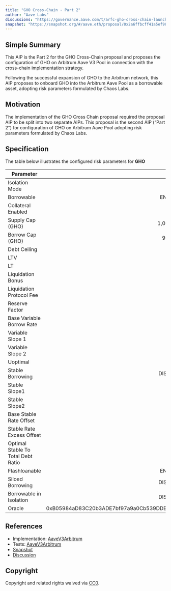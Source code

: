 ```yaml
---
title: "GHO Cross-Chain - Part 2"
author: "Aave Labs"
discussions: "https://governance.aave.com/t/arfc-gho-cross-chain-launch/17616"
snapshot: "https://snapshot.org/#/aave.eth/proposal/0x2a6ffbcff41a5ef98b7542f99b207af9c1e79e61f859d0a62f3bf52d3280877a"
---
```


## Simple Summary

This AIP is the Part 2 for the GHO Cross-Chain proposal and proposes the configuration of GHO on Arbitrum Aave V3 Pool in connection with the cross-chain implementation strategy.

Following the successful expansion of GHO to the Arbitrum network, this AIP proposes to onboard GHO into the Arbitrum Aave Pool as a borrowable asset, adopting risk parameters formulated by Chaos Labs.

## Motivation

The implementation of the GHO Cross Chain proposal required the proposal AIP to be split into two separate AIPs. This proposal is the second AIP (“Part 2”) for configuration of GHO on Arbitrum Aave Pool adopting risk parameters formulated by Chaos Labs.

## Specification

The table below illustrates the configured risk parameters for **GHO**

| Parameter                          |                                      Value |
| ---------------------------------- | -----------------------------------------: |
| Isolation Mode                     |                                       true |
| Borrowable                         |                                    ENABLED |
| Collateral Enabled                 |                                       true |
| Supply Cap (GHO)                   |                                  1,000,000 |
| Borrow Cap (GHO)                   |                                    900,000 |
| Debt Ceiling                       |                                      USD 0 |
| LTV                                |                                        0 % |
| LT                                 |                                        0 % |
| Liquidation Bonus                  |                                        0 % |
| Liquidation Protocol Fee           |                                        0 % |
| Reserve Factor                     |                                       10 % |
| Base Variable Borrow Rate          |                                        0 % |
| Variable Slope 1                   |                                       12 % |
| Variable Slope 2                   |                                       65 % |
| Uoptimal                           |                                       90 % |
| Stable Borrowing                   |                                   DISABLED |
| Stable Slope1                      |                                        0 % |
| Stable Slope2                      |                                        0 % |
| Base Stable Rate Offset            |                                        0 % |
| Stable Rate Excess Offset          |                                        0 % |
| Optimal Stable To Total Debt Ratio |                                        0 % |
| Flashloanable                      |                                    ENABLED |
| Siloed Borrowing                   |                                   DISABLED |
| Borrowable in Isolation            |                                   DISABLED |
| Oracle                             | 0xB05984aD83C20b3ADE7bf97a9a0Cb539DDE28DBb |

## References

- Implementation: [AaveV3Arbitrum](https://github.com/bgd-labs/aave-proposals-v3/blob/main/src/20240613_AaveV3Arbitrum_GHOCrossChainLaunchPart2/AaveV3Arbitrum_GHOCrossChainLaunchPart2_20240613.sol)
- Tests: [AaveV3Arbitrum](https://github.com/bgd-labs/aave-proposals-v3/blob/main/src/20240613_AaveV3Arbitrum_GHOCrossChainLaunchPart2/AaveV3Arbitrum_GHOCrossChainLaunchPart2_20240613.t.sol)
- [Snapshot](https://snapshot.org/#/aave.eth/proposal/0x2a6ffbcff41a5ef98b7542f99b207af9c1e79e61f859d0a62f3bf52d3280877a)
- [Discussion](https://governance.aave.com/t/arfc-gho-cross-chain-launch/17616)

## Copyright

Copyright and related rights waived via [CC0](https://creativecommons.org/publicdomain/zero/1.0/).
